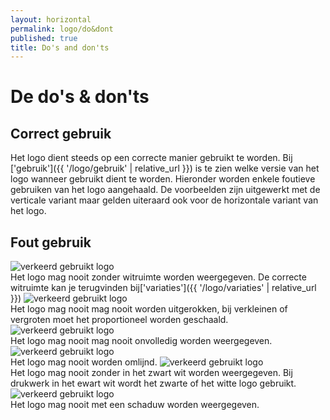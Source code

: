 ```yaml
---
layout: horizontal
permalink: logo/do&dont
published: true
title: Do's and don'ts
---
```


# De do's & don'ts

## Correct gebruik

Het logo dient steeds op een correcte manier gebruikt te worden. Bij ['gebruik']({{ '/logo/gebruik' | relative_url }}) is te zien welke versie van het logo wanneer gebruikt dient te worden. Hieronder worden enkele foutieve gebruiken van het logo aangehaald. De voorbeelden zijn uitgewerkt met de verticale variant maar gelden uiteraard ook voor de horizontale variant van het logo.

## Fout gebruik
<img src="../assets/images/Logo/fouten/fout1.png" alt="verkeerd gebruikt logo" >

<br>
Het logo mag nooit zonder witruimte worden weergegeven. De correcte witruimte kan je terugvinden bij['variaties']({{ '/logo/variaties' | relative_url }})

<img src="../assets/images/Logo/fouten/fout2.png" alt="verkeerd gebruikt logo">
<br>Het logo mag nooit mag nooit worden uitgerokken, bij verkleinen of vergroten moet het proportioneel worden geschaald.


<img src="../assets/images/Logo/fouten/fout3.png" alt="verkeerd gebruikt logo" >
<br>Het logo mag nooit mag nooit onvolledig worden weergegeven.

<img src="../assets/images/Logo/fouten/fout4.png" alt="verkeerd gebruikt logo">
<br>Het logo mag nooit worden omlijnd.

<img src="../assets/images/Logo/fouten/fout5.png" alt="verkeerd gebruikt logo">
<br>Het logo mag nooit zonder in het zwart wit worden weergegeven. Bij drukwerk in het ewart wit wordt het zwarte of het witte logo gebruikt.


<img src="../assets/images/Logo/fouten/fout6.png" alt="verkeerd gebruikt logo">
<br>Het logo mag nooit met een schaduw worden weergegeven.

